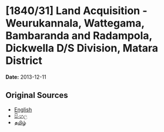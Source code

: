 # [1840/31] Land Acquisition - Weurukannala, Wattegama, Bambaranda and Radampola, Dickwella D/S Division, Matara District

**Date:** 2013-12-11

## Original Sources

- [English](https://documents.gov.lk/view/extra-gazettes/2013/12/1840-31_E.pdf)
- [සිංහල](https://documents.gov.lk/view/extra-gazettes/2013/12/1840-31_S.pdf)
- [தமிழ்](https://documents.gov.lk/view/extra-gazettes/2013/12/1840-31_T.pdf)
